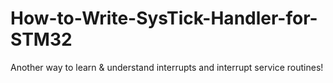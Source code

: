 # How-to-Write-SysTick-Handler-for-STM32
Another way to learn &amp; understand interrupts and interrupt service routines! 
